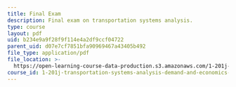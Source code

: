 ```yaml
---
title: Final Exam
description: Final exam on transportation systems analysis.
type: course
layout: pdf
uid: b234e9a9f28f9f114e4a2df9ccf04722
parent_uid: d07e7cf7851bfa90969467a43405b492
file_type: application/pdf
file_location: >-
  https://open-learning-course-data-production.s3.amazonaws.com/1-201j-transportation-systems-analysis-demand-and-economics-fall-2008/b234e9a9f28f9f114e4a2df9ccf04722_MIT1_201JF08_final07.pdf
course_id: 1-201j-transportation-systems-analysis-demand-and-economics-fall-2008
---
```

